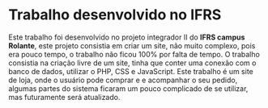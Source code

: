 # Trabalho desenvolvido no IFRS
Este trabalho foi desenvolvido no projeto integrador II do <b>IFRS campus Rolante</b>, este projeto consistia em criar um site, não muito complexo, pois era pouco tempo, o trabalho não ficou 100% por falta de tempo. O trabalho consistia na criação livre de um site, tinha que conter uma conexão com o banco de dados, utilizar o PHP, CSS e JavaScript.
Este trabalho é um site de loja, onde o usuário pode comprar e e acompanhar o seu pedido, algumas partes do sistema ficaram um pouco complicado de se utilizar, mas futuramente será atualizado.
